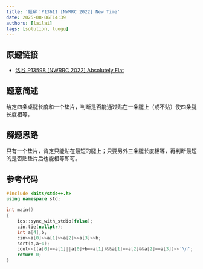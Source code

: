 ```yaml
---
title: '题解：P13611 [NWRRC 2022] New Time'
date: 2025-08-06T14:39
authors: [lailai]
tags: [solution, luogu]
---
```


## 原题链接

- [洛谷 P13598 [NWRRC 2022] Absolutely Flat](https://www.luogu.com.cn/problem/P13598)

<!-- truncate -->

## 题意简述

给定四条桌腿长度和一个垫片，判断是否能通过贴在一条腿上（或不贴）使四条腿长度相等。

## 解题思路

只有一个垫片，肯定只能贴在最短的腿上；只要另外三条腿长度相等，再判断最短的是否贴垫片后也能相等即可。

## 参考代码

```cpp
#include <bits/stdc++.h>
using namespace std;

int main()
{
	ios::sync_with_stdio(false);
	cin.tie(nullptr);
	int a[4],b;
	cin>>a[0]>>a[1]>>a[2]>>a[3]>>b;
	sort(a,a+4);
	cout<<((a[0]==a[1]||a[0]+b==a[1])&&a[1]==a[2]&&a[2]==a[3])<<'\n';
	return 0;
}
```
